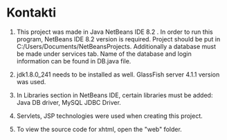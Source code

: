 # Kontakti

1. This project was made in Java NetBeans IDE 8.2 . In order to run this program, NetBeans IDE 8.2 version is required. Project should be put in C:/Users/Documents/NetBeansProjects. Additionally a database must be made under services tab. Name of the database and login information can be found in DB.java file.
  
2. jdk1.8.0_241 needs to be installed as well. GlassFish server 4.1.1 version was used.

3. In Libraries section in NetBeans IDE, certain libraries must be added: Java DB driver, MySQL JDBC Driver.

4. Servlets, JSP technologies were used when creating this project.

5. To view the source code for xhtml, open the "web" folder.
